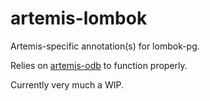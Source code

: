 # artemis-lombok

Artemis-specific annotation(s) for lombok-pg.

Relies on [artemis-odb](https://github.com/junkdog/artemis-odb) to function properly.

Currently very much a WIP.
